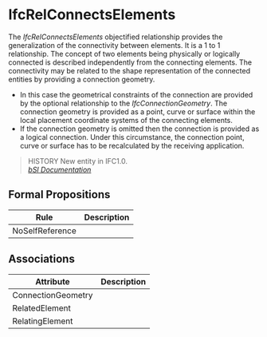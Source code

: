 IfcRelConnectsElements
======================
The _IfcRelConnectsElements_ objectified relationship provides the
generalization of the connectivity between elements. It is a 1 to 1
relationship. The concept of two elements being physically or logically
connected is described independently from the connecting elements. The
connectivity may be related to the shape representation of the connected
entities by providing a connection geometry.  
  
* In this case the geometrical constraints of the connection are provided by the optional relationship to the _IfcConnectionGeometry_. The connection geometry is provided as a point, curve or surface within the local placement coordinate systems of the connecting elements.   
* If the connection geometry is omitted then the connection is provided as a logical connection. Under this circumstance, the connection point, curve or surface has to be recalculated by the receiving application.   
  
> HISTORY  New entity in IFC1.0.  
[ _bSI
Documentation_](https://standards.buildingsmart.org/IFC/DEV/IFC4_2/FINAL/HTML/schema/ifcproductextension/lexical/ifcrelconnectselements.htm)


Formal Propositions
-------------------
| Rule            | Description   |
|-----------------|---------------|
| NoSelfReference |               |

Associations
------------
| Attribute          | Description   |
|--------------------|---------------|
| ConnectionGeometry |               |
| RelatedElement     |               |
| RelatingElement    |               |

